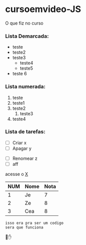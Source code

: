 # cursoemvideo-JS
 O que fiz no curso 
 
### Lista Demarcada:
- teste
- teste2
- teste3
   * teste4
   * teste5
- teste 6

### Lista numerada:
1. teste
1. teste1
1. teste2
   1. teste3 
1. teste4

### Lista de tarefas:
* [ ] Criar x
* [ ] Apagar y
- [ ] Renomear z
- [ ] aff

acesse o [X](http://uol.com.br)

NUM | Nome | Nota
---|---|---
1|Je|7
2|Ze|8
3|Cea|8

``` inicio codigo
isso era pra ser um codigo
sera que funciona
```

:vulcan_salute::hand:
